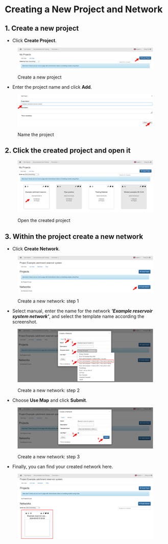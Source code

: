 # Creating a New Project and Network

## 1. Create a new project

* Click **Create Project**.

<figure><img src="../../.gitbook/assets/image (168).png" alt=""><figcaption><p>Create a new project</p></figcaption></figure>

* Enter the project name and click **Add**.

<figure><img src="../../.gitbook/assets/image (165).png" alt=""><figcaption><p>Name the project</p></figcaption></figure>

## 2. Click the created project and open it

<figure><img src="../../.gitbook/assets/image (167).png" alt=""><figcaption><p>Open the created project</p></figcaption></figure>

## 3. Within the project create a new network

* Click **Create Network**.

<figure><img src="../../.gitbook/assets/image (169).png" alt=""><figcaption><p>Create a new network: step 1</p></figcaption></figure>

* Select manual, enter the name for the network _**'Example reservoir system network'**_, and select the template name according the screenshot.

<figure><img src="../../.gitbook/assets/image (171).png" alt=""><figcaption><p>Create a new network: step 2</p></figcaption></figure>

* Choose **Use Map** and click **Submit**.

<figure><img src="../../.gitbook/assets/image (172).png" alt=""><figcaption><p>Create a new network: step 3</p></figcaption></figure>

* Finally, you can find your created network here.

<figure><img src="../../.gitbook/assets/image (173).png" alt=""><figcaption></figcaption></figure>

